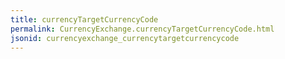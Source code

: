 ```yaml
---
title: currencyTargetCurrencyCode
permalink: CurrencyExchange.currencyTargetCurrencyCode.html
jsonid: currencyexchange_currencytargetcurrencycode
---
```

